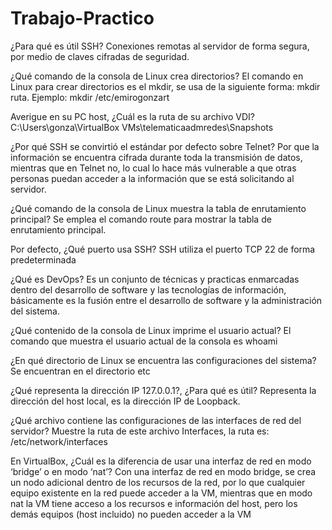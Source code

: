 # Trabajo-Practico

¿Para qué es útil SSH?
Conexiones remotas al servidor de forma segura, por medio de claves cifradas de seguridad.

¿Qué comando de la consola de Linux crea directorios?
El comando en Linux para crear directorios es el mkdir, se usa de la siguiente forma: mkdir ruta. Ejemplo: mkdir /etc/emirogonzart

Averigue en su PC host, ¿Cuál es la ruta de su archivo VDI?
C:\Users\gonza\VirtualBox VMs\telematicaadmredes\Snapshots

¿Por qué SSH se convirtió el estándar por defecto sobre Telnet?
Por que la información se encuentra cifrada durante toda la transmisión de datos, mientras que en Telnet no, lo cual lo hace más vulnerable a que otras personas puedan acceder a la información que se está solicitando al servidor.

¿Qué comando de la consola de Linux muestra la tabla de enrutamiento principal?
Se emplea el comando route para mostrar la tabla de enrutamiento principal.

Por defecto, ¿Qué puerto usa SSH? 
SSH utiliza el puerto TCP 22 de forma predeterminada

¿Qué es DevOps?
Es un conjunto de técnicas y practicas enmarcadas dentro del desarrollo de software y las tecnologías de información, básicamente es la fusión entre el desarrollo de software y la administración del sistema. 

¿Qué contenido de la consola de Linux imprime el usuario actual?
El comando que muestra el usuario actual de la consola es whoami

¿En qué directorio de Linux se encuentra las configuraciones del sistema?
Se encuentran en el directorio etc

¿Qué representa la dirección IP 127.0.0.1?, ¿Para qué es útil?
Representa la dirección del host local, es la dirección IP de Loopback.

¿Qué archivo contiene las configuraciones de las interfaces de red del servidor? Muestre la ruta de este archivo
Interfaces, la ruta es: /etc/network/interfaces

En VirtualBox, ¿Cuál es la diferencia de usar una interfaz de red en modo ‘bridge’ o en modo ‘nat’?
Con una interfaz de red en modo bridge, se crea un nodo adicional dentro de los recursos de la red, por lo que cualquier equipo existente en la red puede acceder a la VM, mientras que en modo nat la VM tiene acceso a los recursos e información del host, pero los demás equipos (host incluido) no pueden acceder a la VM
